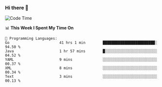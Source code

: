### Hi there 👋

<!--
**CrazyCollin/crazycollin** is a ✨ _special_ ✨ repository because its `README.md` (this file) appears on your GitHub profile.

Here are some ideas to get you started:

- 🔭 I’m currently working on ...
- 🌱 I’m currently learning ...
- 👯 I’m looking to collaborate on ...
- 🤔 I’m looking for help with ...
- 💬 Ask me about ...
- 📫 How to reach me: ...
- 😄 Pronouns: ...
- ⚡ Fun fact: ...
-->

<!--START_SECTION:waka-->
![Code Time](http://img.shields.io/badge/Code%20Time-1%2C461%20hrs%2020%20mins-blue)

📊 **This Week I Spent My Time On** 

```text
💬 Programming Languages: 
Go                       41 hrs 1 min        ████████████████████████░   94.50 % 
Java                     1 hr 57 mins        █░░░░░░░░░░░░░░░░░░░░░░░░   04.52 % 
YAML                     9 mins              ░░░░░░░░░░░░░░░░░░░░░░░░░   00.37 % 
XML                      8 mins              ░░░░░░░░░░░░░░░░░░░░░░░░░   00.34 % 
Text                     3 mins              ░░░░░░░░░░░░░░░░░░░░░░░░░   00.13 % 
```


<!--END_SECTION:waka-->
